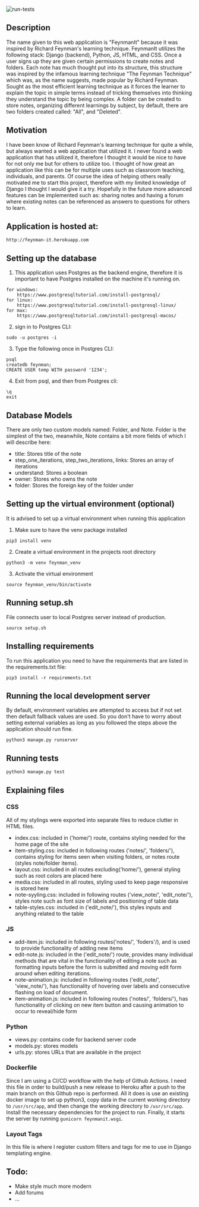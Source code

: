 ![run-tests](https://github.com/molinitomario/feynman-it/actions/workflows/django.yml/badge.svg)

## Description
The name given to this web application is "FeynmanIt" because it was inspired by Richard Feynman's learning technique. FeynmanIt utilizes the following stack: Django (backend), Python, JS, HTML, and CSS. Once a user signs up they are given certain permissions to create notes and folders. Each note has much thought put into its structure, this structure was inspired by the infamous learning technique "The Feynman Technique" which was, as the name suggests, made popular by Richard Feynman. Sought as the most efficient learning technique as it forces the learner to explain the topic in simple terms instead of tricking themselves into thinking they understand the topic by being complex. A folder can be created to store notes, organizing different learnings by subject, by default, there are two folders created called: "All", and "Deleted". 

## Motivation
I have been know of Richard Feynman's learning technique for quite a while, but always wanted a web application that utilized it. I never found a web application that has utilized it, therefore I thought it would be nice to have for not only me but for others to utilize too. I thought of how great an application like this can be for multiple uses such as classroom teaching, individuals, and parents. Of course the idea of helping others really motivated me to start this project, therefore with my limited knowledge of Django I thought I would give it a try. Hopefully in the future more advanced features can be implemented such as: sharing notes and having a forum where existing notes can be referenced as answers to questions for others to learn.

## Application is hosted at:
```
http://feynman-it.herokuapp.com
```

## Setting up the database
1. This application uses Postgres as the backend engine, therefore it is important to have Postgres installed on the machine it's running on.
```
for windows: 
    https://www.postgresqltutorial.com/install-postgresql/
for linux: 
    https://www.postgresqltutorial.com/install-postgresql-linux/
for max: 
    https://www.postgresqltutorial.com/install-postgresql-macos/
```
2. sign in to Postgres CLI:
```
sudo -u postgres -i
```
3. Type the following once in Postgres CLI:
```
psql
createdb feynman;
CREATE USER temp WITH password '1234';
``` 
4. Exit from psql, and then from Postgres cli:
```
\q
exit
```

## Database Models
There are only two custom models named: Folder, and Note. Folder is the simplest of the two, meanwhile, Note contains a bit more fields of which I will describe here:
- title: Stores title of the note
- step_one_iterations, step_two_iterations, links: Stores an array of iterations
- understand: Stores a boolean
- owner: Stores who owns the note
- folder: Stores the foreign key of the folder under 

## Setting up the virtual environment (optional)
It is advised to set up a virtual environment when running this application
1. Make sure to have the venv package installed
```
pip3 install venv
```
2. Create a virtual environment in the projects root directory
```
python3 -m venv feynman_venv
```
3. Activate the virtual environment
```
source feynman_venv/bin/activate
```

## Running setup.sh
File connects user to local Postgres server instead of production. 
```
source setup.sh
```

## Installing requirements
To run this application you need to have the requirements that are listed in the requirements.txt file:
```
pip3 install -r requirements.txt
```

## Running the local development server
By default, environment variables are attempted to access but if not set then default fallback values are used. So you don't have to worry about setting external variables as long as you followed the steps above the application should run fine.
```
python3 manage.py runserver
```

## Running tests
```
python3 manage.py test
```

## Explaining files
### CSS
All of my stylings were exported into separate files to reduce clutter in HTML files. 
- index.css: included in ('home/') route, contains styling needed for the home page of the site 
- item-styling.css: included in following routes ('notes/', 'folders/'), contains styling for items seen when visiting folders, or notes route (styles note/folder items).
- layout.css: included in all routes excluding('home/'), general styling such as root colors are placed here
- media.css: included in all routes, styling used to keep page responsive is stored here
- note-syyling.css: included in following routes ('view_note/', 'edit_note/'), styles note such as font size of labels and positioning of table data
- table-styles.css: included in ('edit_note/'), this styles inputs and anything related to the table
### JS
- add-item.js: included in following routes('notes/', 'foders'/), and is used to provide functionality of adding new items
- edit-note.js: included in the ('edit_note/') route, provides many individual methods that are vital in the functionality of editing a note such as formatting inputs before the form is submitted and moving edit form around when editing iterations.
- note-animation.js: included in following routes ('edit_note/', 'view_note/'), has functionality of hovering over labels and consecutive flashing on load of document.
- item-animation.js: included in following routes ('notes/', 'folders/'), has functionality of clicking on new item button and causing animation to occur to reveal/hide form
### Python
- views.py: contains code for backend server code
- models.py: stores models
- urls.py: stores URLs that are available in the project
### Dockerfile
Since I am using a CI/CD workflow with the help of Github Actions. I need this file in order to build/push a new release to Heroku after a push to the main branch on this Github repo is performed. All it does is use an existing docker image to set up python3, copy data in the current working directory to ```/usr/src/app```, and then change the working directory to ```/usr/src/app```. Install the necessary dependencies for the project to run. Finally, it starts the server by running ```gunicorn feynmanit.wsgi```. 
### Layout Tags
In this file is where I register custom filters and tags for me to use in Django templating engine. 

## Todo:
- Make style much more modern
- Add forums
- ... 
